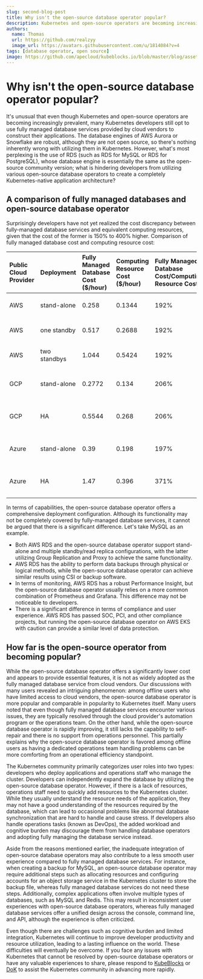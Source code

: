 ```yaml
---
slug: second-blog-post
title: Why isn't the open-source database operator popular?
description: Kubernetes and open-source operators are becoming increasingly prevalent but why isn't the open-source database operator popular?
authors:
  name: Thomas
  url: https://github.com/realzyy
  image_url: https://avatars.githubusercontent.com/u/1814084?v=4
tags: [database operator, open source]
image: https://github.com/apecloud/kubeblocks.io/blob/master/blog/assets/img/blog-banner.png?raw=true
---
```


# Why isn't the open-source database operator popular?

It's unusual that even though Kubernetes and open-source operators are becoming increasingly prevalent, many Kubernetes developers still opt to use fully managed database services provided by cloud vendors to construct their applications. The database engines of AWS Aurora or Snowflake are robust, although they are not open source, so there's nothing inherently wrong with utilizing them in Kubernetes. However, what's most perplexing is the use of RDS (such as RDS for MySQL or RDS for PostgreSQL), whose database engine is essentially the same as the open-source community version; what is hindering developers from utilizing various open-source database operators to create a completely Kubernetes-native application architecture?

## A comparison of fully managed databases and open-source database operator

Surprisingly developers have not yet realized the cost discrepancy between fully-managed database services and equivalent computing resources, given that the cost of the former is 150% to 400% higher.
Comparison of fully managed database cost and computing resource cost:

| Public Cloud Provider | Deployment | Fully Managed Database Cost ($/hour) | Computing Resource Cost ($/hour) | Fully Managed Database Cost/Computing Resource Cost | Remarks | 
| :--   | :--           | :--    | :--    | :--  | :--                                | 
| AWS   | stand-alone   | 0.258  | 0.1344 | 192% | Oregon 4C/16GB <br />t4g.xlarge    |
| AWS   | one standby   | 0.517  | 0.2688 | 192% | Oregon 4C/16GB <br />t4g.xlarge    |
| AWS   | two standbys  | 1.044  | 0.5424 | 192% | Oregon 4C/16GB <br />m6gd.xlarge   |
| GCP   | stand-alone   | 0.2772 | 0.134  | 206% | Oregon 4C/16GB <br />e2-standard-4 |
| GCP   | HA            | 0.5544 | 0.268  | 206% | Oregon 4C/16GB <br />e2-standard-4 |
| Azure | stand-alone   | 0.39   | 0.198  | 197% | West US 4C/16GB <br />B4ms / D4as  |
| Azure | HA            | 1.47   | 0.396  | 371% | West US 4C/16GB <br />B4ms / D4as  |

In terms of capabilities, the open-source database operator offers a comprehensive deployment configuration. Although its functionality may not be completely covered by fully-managed database services, it cannot be argued that there is a significant difference. Let's take MySQL as an example.

  * Both AWS RDS and the open-source database operator support stand-alone and multiple standby/read replica configurations, with the latter utilizing Group Replication and Proxy to achieve the same functionality.
  * AWS RDS has the ability to perform data backups through physical or logical methods, while the open-source database operator can achieve similar results using CSI or backup software.
  * In terms of monitoring, AWS RDS has a robust Performance Insight, but the open-source database operator usually relies on a more common combination of Prometheus and Grafana. This difference may not be noticeable to developers.
  * There is a significant difference in terms of compliance and user experience. AWS RDS has passed SOC, PCI, and other compliance projects, but running the open-source database operator on AWS EKS with caution can provide a similar level of data protection.

## How far is the open-source operator from becoming popular?

While the open-source database operator offers a significantly lower cost and appears to provide essential features, it is not as widely adopted as the fully managed database service from cloud vendors. Our discussions with many users revealed an intriguing phenomenon: among offline users who have limited access to cloud vendors, the open-source database operator is more popular and comparable in popularity to Kubernetes itself.
Many users noted that even though fully managed database services encounter various issues, they are typically resolved through the cloud provider's automation program or the operations team. On the other hand, while the open-source database operator is rapidly improving, it still lacks the capability to self-repair and there is no support from operations personnel. This partially explains why the open-source database operator is favored among offline users as having a dedicated operations team handling problems can be more comforting from an operational efficiency standpoint.

The Kubernetes community primarily categorizes user roles into two types: developers who deploy applications and operations staff who manage the cluster. Developers can independently expand the database by utilizing the open-source database operator. However, if there is a lack of resources, operations staff need to quickly add resources to the Kubernetes cluster. While they usually understand the resource needs of the application, they may not have a good understanding of the resources required by the database, which can lead to occasional problems like abnormal database synchronization that are hard to handle and cause stress. If developers also handle operations tasks (known as DevOps), the added workload and cognitive burden may discourage them from handling database operators and adopting fully managing the database service instead.

Aside from the reasons mentioned earlier, the inadequate integration of open-source database operators may also contribute to a less smooth user experience compared to fully managed database services. For instance, when creating a backup for MySQL, an open-source database operator may require additional steps such as allocating resources and configuring accounts for an object storage service in the Kubernetes cluster to store the backup file, whereas fully managed database services do not need these steps. Additionally, complex applications often involve multiple types of databases, such as MySQL and Redis. This may result in inconsistent user experiences with open-source database operators, whereas fully managed database services offer a unified design across the console, command line, and API, although the experience is often criticized.

Even though there are challenges such as cognitive burden and limited integration, Kubernetes will continue to improve developer productivity and resource utilization, leading to a lasting influence on the world.
These difficulties will eventually be overcome. If you face any issues with Kubernetes that cannot be resolved by open-source database operators or have any valuable experiences to share, please respond to [KubeBlocks](https://join.slack.com/t/kubeblocks/shared_invite/zt-1oz1hjyfk-UZwOJt8fge2TtWkTnuVfJg) or [DoK](https://dokcommunity.slack.com/join/shared_invite/zt-10v7uncvp-jNFwulsVWvUO0SKMDTjwAw#/shared-invite/email) to assist the Kubernetes community in advancing more rapidly.